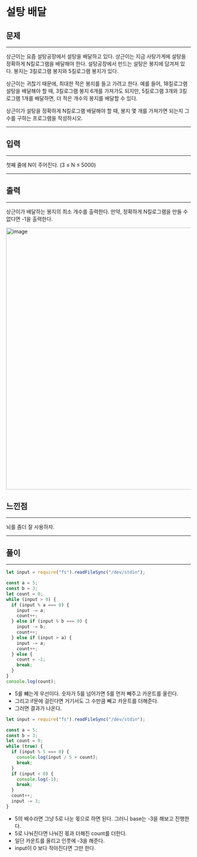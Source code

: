 # 설탕 배달

## 문제

---

상근이는 요즘 설탕공장에서 설탕을 배달하고 있다. 상근이는 지금 사탕가게에 설탕을 정확하게 N킬로그램을 배달해야 한다. 설탕공장에서 만드는 설탕은 봉지에 담겨져 있다. 봉지는 3킬로그램 봉지와 5킬로그램 봉지가 있다.

상근이는 귀찮기 때문에, 최대한 적은 봉지를 들고 가려고 한다. 예를 들어, 18킬로그램 설탕을 배달해야 할 때, 3킬로그램 봉지 6개를 가져가도 되지만, 5킬로그램 3개와 3킬로그램 1개를 배달하면, 더 적은 개수의 봉지를 배달할 수 있다.

상근이가 설탕을 정확하게 N킬로그램 배달해야 할 때, 봉지 몇 개를 가져가면 되는지 그 수를 구하는 프로그램을 작성하시오.

---

## 입력

---

첫째 줄에 N이 주어진다. (3 ≤ N ≤ 5000)

---

## 출력

---

상근이가 배달하는 봉지의 최소 개수를 출력한다. 만약, 정확하게 N킬로그램을 만들 수 없다면 -1을 출력한다.

<img width="712" alt="image" src="https://user-images.githubusercontent.com/82592845/166136652-e816bb4b-6f61-4f85-ad29-7b11564602a5.png">

## 느낀점

---

뇌를 좀더 잘 사용하자.

---

## 풀이

---

```jsx
let input = require("fs").readFileSync("/dev/stdin");

const a = 5;
const b = 3;
let count = 0;
while (input > 0) {
  if (input % a === 0) {
    input -= a;
    count++;
  } else if (input % b === 0) {
    input -= b;
    count++;
  } else if (input > a) {
    input -= a;
    count++;
  } else {
    count = -1;
    break;
  }
}
console.log(count);
```

- 5를 뺴는게 우선이다. 숫자가 5를 넘어가면 5를 먼저 빼주고 카운트를 올린다.
- 그리고 if문에 걸린다면 거기서도 그 수만큼 빼고 카운트를 더해준다.
- 그러면 결과가 나온다.

```jsx
let input = require("fs").readFileSync("/dev/stdin");

const a = 5;
const b = 3;
let count = 0;
while (true) {
  if (input % 5 === 0) {
    console.log(input / 5 + count);
    break;
  }
  if (input < 0) {
    console.log(-1);
    break;
  }
  count++;
  input -= 3;
}
```

- 5의 배수라면 그냥 5로 나눈 몫으로 하면 된다. 그러니 base는 -3을 해보고 진행한다.
- 5로 나눠진다면 나눠진 몫과 더해진 count를 더한다.
- 일단 카운트를 올리고 인풋에 -3을 해준다.
- input이 0 보다 작아진다면 그만 한다.
